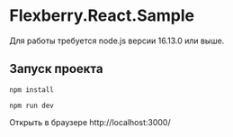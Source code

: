 # Flexberry.React.Sample

Для работы требуется node.js версии 16.13.0 или выше.

## Запуск проекта

```console
npm install

npm run dev
```

Открыть в браузере http://localhost:3000/
